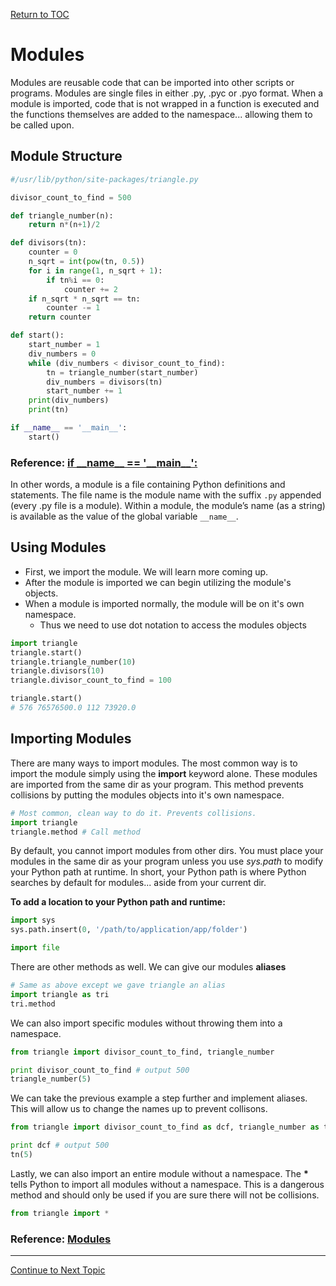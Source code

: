 <a href="https://github.com/CyberTrainingUSAF/07-Python-Programming/blob/master/00-Table-of-Contents.md" rel="Return to TOC"> Return to TOC </a>

# Modules

Modules are reusable code that can be imported into other scripts or programs. Modules are single files in either .py, .pyc or .pyo format. When a module is imported, code that is not wrapped in a function is executed and the functions themselves are added to the namespace... allowing them to be called upon.

## Module Structure

```python
#/usr/lib/python/site-packages/triangle.py

divisor_count_to_find = 500

def triangle_number(n):
    return n*(n+1)/2

def divisors(tn):
    counter = 0
    n_sqrt = int(pow(tn, 0.5))
    for i in range(1, n_sqrt + 1):
        if tn%i == 0:
            counter += 2
    if n_sqrt * n_sqrt == tn:
        counter -= 1
    return counter

def start():
    start_number = 1
    div_numbers = 0
    while (div_numbers < divisor_count_to_find):
        tn = triangle_number(start_number)
        div_numbers = divisors(tn)
        start_number += 1
    print(div_numbers)
    print(tn)

if __name__ == '__main__':
    start()
```

### Reference: [if \_\_name\_\_ == '\_\_main\_\_':](http://codenhance.com/2015/10/20/wtf-is-if-name-equals-main.html)

In other words, a module is a file containing Python definitions and statements. The file name is the module name with the suffix `.py` appended \(every .py file is a module\). Within a module, the module’s name \(as a string\) is available as the value of the global variable `__name__`.

## Using Modules

* First, we import the module. We will learn more coming up. 
* After the module is imported we can begin utilizing the module's objects. 
* When a module is imported normally, the module will be on it's own namespace. 
  * Thus we need to use dot notation to access the modules objects

```python
import triangle
triangle.start()
triangle.triangle_number(10)
triangle.divisors(10)
triangle.divisor_count_to_find = 100

triangle.start()
# 576 76576500.0 112 73920.0
```

## Importing Modules

There are many ways to import modules. The most common way is to import the module simply using the **import** keyword alone. These modules are imported from the same dir as your program. This method prevents collisions by putting the modules objects into it's own namespace.

```python
# Most common, clean way to do it. Prevents collisions. 
import triangle
triangle.method # Call method
```

By default, you cannot import modules from other dirs. You must place your modules in the same dir as your program unless you use _sys.path_ to modify your Python path at runtime. In short, your Python path is where Python searches by default for modules... aside from your current dir.

**To add a location to your Python path and runtime:**

```python
import sys
sys.path.insert(0, '/path/to/application/app/folder')

import file
```

There are other methods as well. We can give our modules **aliases**

```python
# Same as above except we gave triangle an alias
import triangle as tri
tri.method
```

We can also import specific modules without throwing them into a namespace.

```python
from triangle import divisor_count_to_find, triangle_number

print divisor_count_to_find # output 500
triangle_number(5)
```

We can take the previous example a step further and implement aliases. This will allow us to change the names up to prevent collisons.

```python
from triangle import divisor_count_to_find as dcf, triangle_number as tn

print dcf # output 500
tn(5)
```

Lastly, we can also import an entire module without a namespace. The **\*** tells Python to import all modules without a namespace. This is a dangerous method and should only be used if you are sure there will not be collisions.

```python
from triangle import *
```

### Reference: [Modules](https://docs.python.org/2.7/tutorial/modules.html)

---

<a href="https://github.com/CyberTrainingUSAF/07-Python-Programming/blob/master/05_oop/02_packages.md" > Continue to Next Topic </a>
